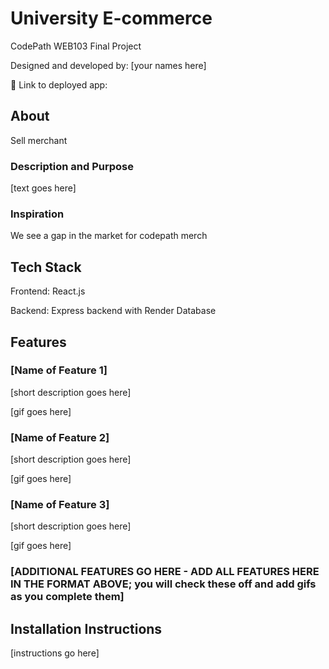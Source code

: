 # University E-commerce

CodePath WEB103 Final Project

Designed and developed by: [your names here]

🔗 Link to deployed app:

## About
Sell merchant 
### Description and Purpose

[text goes here]

### Inspiration

We see a gap in the market for codepath merch 

## Tech Stack

Frontend: React.js

Backend: Express backend with Render Database

## Features

### [Name of Feature 1]

[short description goes here]

[gif goes here]

### [Name of Feature 2]

[short description goes here]

[gif goes here]

### [Name of Feature 3]

[short description goes here]

[gif goes here]

### [ADDITIONAL FEATURES GO HERE - ADD ALL FEATURES HERE IN THE FORMAT ABOVE; you will check these off and add gifs as you complete them]

## Installation Instructions

[instructions go here]

